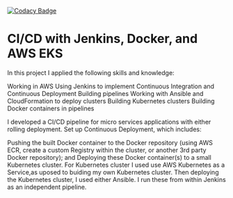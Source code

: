 [![Codacy Badge](https://app.codacy.com/project/badge/Grade/9b22fa10953040debe27c1861661e187)](https://www.codacy.com/manual/mudathirlawal/cicd-with-jenkins-docker-and-aws-eks?utm_source=github.com&amp;utm_medium=referral&amp;utm_content=mudathirlawal/cicd-with-jenkins-docker-and-aws-eks&amp;utm_campaign=Badge_Grade)

# CI/CD with Jenkins, Docker, and AWS EKS

  In this project I applied the following skills and knowledge:

  Working in AWS
  Using Jenkins to implement Continuous Integration and Continuous Deployment
  Building pipelines
  Working with Ansible and CloudFormation to deploy clusters
  Building Kubernetes clusters
  Building Docker containers in pipelines

I developed a CI/CD pipeline for micro services applications with either rolling deployment. 
Set up Continuous Deployment, which includes:

Pushing the built Docker container to the Docker repository (using AWS ECR, create a custom Registry within the cluster, or another 3rd party Docker repository); and Deploying these Docker container(s) to a small Kubernetes cluster. For Kubernetes cluster I used use AWS Kubernetes as a Service,as uposed to buiding my own Kubernetes cluster. Then  deploying the Kubernetes cluster, I used either Ansible. I run these from within Jenkins as an independent pipeline.
